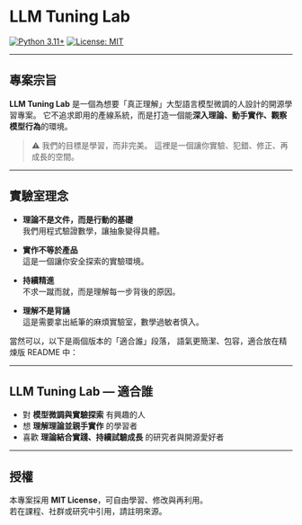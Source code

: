 # LLM Tuning Lab

[![Python 3.11+](https://img.shields.io/badge/python-3.11+-blue.svg)](https://www.python.org/downloads/)
[![License: MIT](https://img.shields.io/badge/License-MIT-yellow.svg)](https://opensource.org/licenses/MIT)

---

## 專案宗旨

**LLM Tuning Lab** 是一個為想要「真正理解」大型語言模型微調的人設計的開源學習專案。
它不追求即用的產線系統，而是打造一個能**深入理論、動手實作、觀察模型行為**的環境。

> ⚠️ 我們的目標是學習，而非完美。
> 這裡是一個讓你實驗、犯錯、修正、再成長的空間。

---

## 實驗室理念

- **理論不是文件，而是行動的基礎**  
   我們用程式驗證數學，讓抽象變得具體。
   
- **實作不等於產品**  
   這是一個讓你安全探索的實驗環境。
- **持續精進**  
   不求一蹴而就，而是理解每一步背後的原因。
- **理解不是背誦**  
   這是需要拿出紙筆的麻煩實驗室，數學過敏者慎入。

當然可以，以下是兩個版本的「適合誰」段落，
語氣更簡潔、包容，適合放在精煉版 README 中：

---

## LLM Tuning Lab — 適合誰

* 對 **模型微調與實驗探索** 有興趣的人
* 想 **理解理論並親手實作** 的學習者
* 喜歡 **理論結合實踐、持續試驗成長** 的研究者與開源愛好者

---

## 授權

本專案採用 **MIT License**，可自由學習、修改與再利用。  
若在課程、社群或研究中引用，請註明來源。
